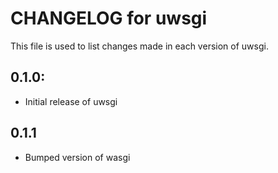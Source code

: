 # CHANGELOG for uwsgi

This file is used to list changes made in each version of uwsgi.

## 0.1.0:

* Initial release of uwsgi

## 0.1.1

* Bumped version of wasgi
